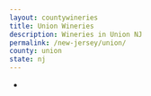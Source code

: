 ```yaml
---
layout: countywineries
title: Union Wineries
description: Wineries in Union NJ
permalink: /new-jersey/union/
county: union
state: nj
---
```

-
